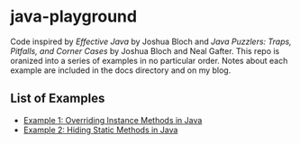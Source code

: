 # java-playground

Code inspired by *Effective Java* by Joshua Bloch and *Java Puzzlers: Traps, Pitfalls, and Corner Cases* by Joshua Bloch and Neal Gafter. This repo is oranized into a series of examples in no particular order. Notes about each example are included in the docs directory and on my blog.

## List of Examples

  * [Example 1: Overriding Instance Methods in Java](http://www.0xc0deshop.com/2014/05/overriding-instance-methods-in-java.html)
  * [Example 2: Hiding Static Methods in Java]()
